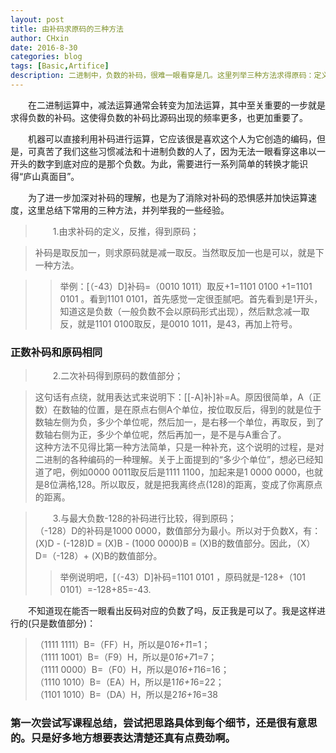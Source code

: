 ```yaml
---
layout: post
title: 由补码求原码的三种方法
author: CHxin
date: 2016-8-30
categories: blog
tags: [Basic,Artifice]
description: 二进制中，负数的补码，很难一眼看穿是几。这里列举三种方法求得原码：定义、二次补码、-128运算。
---
```


&emsp;&emsp;在二进制运算中，减法运算通常会转变为加法运算，其中至关重要的一步就是求得负数的补码。这使得负数的补码比源码出现的频率更多，也更加重要了。  

&emsp;&emsp;机器可以直接利用补码进行运算，它应该很是喜欢这个人为它创造的编码，但是，可真苦了我们这些习惯减法和十进制负数的人了，因为无法一眼看穿这串以一开头的数字到底对应的是那个负数。为此，需要进行一系列简单的转换才能识得“庐山真面目”。  

&emsp;&emsp;为了进一步加深对补码的理解，也是为了消除对补码的恐惧感并加快运算速度，这里总结下常用的三种方法，并列举我的一些经验。  

> &emsp;&emsp;1.由求补码的定义，反推，得到原码；  

> 补码是取反加一，则求原码就是减一取反。当然取反加一也是可以，就是下一种方法。  

>> 举例：[（-43）D]补码=（0010 1011）取反+1=1101 0100 +1=1101 0101 。看到1101   0101，首先感觉一定很歪腻吧。首先看到是1开头，知道这是负数（一般负数不会以原码形式出现），然后默念减一取反，就是1101 0100取反，是0010 1011，是43，再加上符号。   

### **正数补码和原码相同**  

> &emsp;&emsp;2.二次补码得到原码的数值部分；  

> 这句话有点绕，就用表达式来说明下：[[-A]补]补=A。原因很简单，A（正数）在数轴的位置，是在原点右侧A个单位，按位取反后，得到的就是位于数轴左侧为负，多少个单位呢，然后加一，是右移一个单位，再取反，到了数轴右侧为正，多少个单位呢，然后再加一，是不是与A重合了。  
> 这种方法不见得比第一种方法简单，只是一种补充，这个说明的过程，是对二进制的各种编码的一种理解。关于上面提到的“多少个单位”，想必已经知道了吧，例如0000 0011取反后是1111 1100，加起来是1 0000 0000，也就是8位满格,128。所以取反，就是把我离终点(128)的距离，变成了你离原点的距离。  

> &emsp;&emsp;3.与最大负数-128的补码进行比较，得到原码；  
（-128）D的补码是1000 0000，数值部分为最小。所以对于负数X，有：(X)D - (-128)D = (X)B - (1000 0000)B = (X)B的数值部分。因此，（X）D=（-128）+ (X)B的数值部分。    
>> 举例说明吧，[（-43）D]补码=1101 0101 ，原码就是-128+（101 0101）=-128+85=-43.  

&emsp;&emsp;不知道现在能否一眼看出反码对应的负数了吗，反正我是可以了。我是这样进行的(只是数值部分)：  
> （1111 1111）B=（FF）H，所以是0*16+1*1=1；  
> （1111 1001）B=（F9）H，所以是0*16+7*1=7；  
> （1111 0000）B=（F0）H，所以是0*16+1*16=16；  
> （1110 1010）B=（EA）H，所以是1*16+1*6=22；  
> （1101 1010）B=（DA）H，所以是2*16+1*6=38  

### 第一次尝试写课程总结，尝试把思路具体到每个细节，还是很有意思的。只是好多地方想要表达清楚还真有点费劲啊。
